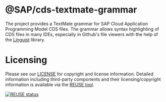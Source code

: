 # @SAP/cds-textmate-grammar

The project provides a TextMate grammar for SAP Cloud Application Programming Model CDS files. The grammar allows syntax highlighting of CDS files in many IDEs, especially in Github's file viewers with the help of the [Linguist](https://github.com/github/linguist) library.

# Licensing

Please see our [LICENSE](./LICENSE) for copyright and license information. Detailed information including third-party components and their licensing/copyright information is available via the [REUSE tool](https://api.reuse.software/info/github.com/SAP/odata-vocabularies).

[![REUSE status](https://api.reuse.software/badge/github.com/SAP/cds-textmate-grammar)](https://api.reuse.software/info/github.com/SAP/cds-textmate-grammar)
